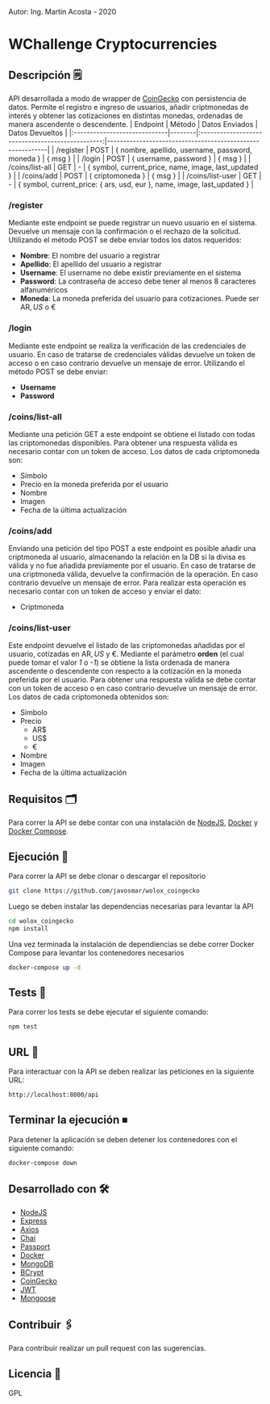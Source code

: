 Autor: Ing. Martin Acosta - 2020
# WChallenge Cryptocurrencies
## Descripción 🗒
API desarrollada a modo de wrapper de [CoinGecko](https://www.coingecko.com/en/api​) con persistencia de datos. Permite el registro e ingreso de usuarios, añadir criptmonedas de interés y obtener las cotizaciones en distintas monedas, ordenadas de manera ascendente o descendente.
|            Endpoint           | Método |                  Datos Enviados                  | Datos Devueltos                                           |
|:-----------------------------|--------|:------------------------------------------------:|-----------------------------------------------------------|
| /register                     | POST   | { nombre, apellido, username, password, moneda } | { msg }                                                   |
| /login                        | POST   |              { username, password }              | { msg }                                                   |
| /coins/list-all           | GET    |                         -                        | { symbol,  current_price,  name,  image,  last_updated  } |
| /coins/add                | POST   |            { criptomoneda }            | { msg }                                                   |
| /coins/list-user  | GET    |                         -                        | { symbol,  current_price: { ars, usd, eur },  name,  image,  last_updated  } |
### /register
Mediante este endpoint se puede registrar un nuevo usuario en el sistema. Devuelve un mensaje con la confirmación o el rechazo de la solicitud. Utilizando el método POST se debe envíar todos los datos requeridos:
- **Nombre**: El nombre del usuario a registrar
- **Apellido**: El apellido del usuario a registrar
- **Username**: El username no debe existir previamente en el sistema
- **Password**: La contraseña de acceso debe tener al menos 8 caracteres alfanuméricos
- **Moneda**: La moneda preferida del usuario para cotizaciones. Puede ser AR$, US$ o €
### /login
Mediante este endpoint se realiza la verificación de las credenciales de usuario. En caso de tratarse de credenciales válidas devuelve un token de acceso o en caso contrario devuelve un mensaje de error. Utilizando el método POST se debe enviar:
- **Username**
- **Password**
### /coins/list-all
Mediante una petición GET a este endpoint se obtiene el listado con todas las criptomonedas disponibles. Para obtener una respuesta válida es necesario contar con un token de acceso. Los datos de cada criptomoneda son:
- Símbolo
- Precio en la moneda preferida por el usuario
- Nombre
- Imagen
- Fecha de la última actualización
### /coins/add
Envíando una petición del tipo POST a este endpoint es posible añadir una criptmoneda al usuario, almacenando la relación en la DB si la divisa es válida y no fue añadida previamente por el usuario. En caso de tratarse de una criptmoneda válida, devuelve la confirmación de la operación. En caso contrario devuelve un mensaje de error. Para realizar esta operación es necesario contar con un token de acceso y enviar el dato:
- Criptmoneda
### /coins/list-user
Este endpoint devuelve el listado de las criptomonedas añadidas por el usuario, cotizadas en AR$, US$ y €. Mediante el parámetro **orden** (el cual puede tomar el valor *1* o *-1*) se obtiene la lista ordenada de manera ascendente o descendente con respecto a la cotización en la moneda preferida por el usuario. Para obtener una respuesta válida se debe contar con un token de acceso o en caso contrario devuelve un mensaje de error. Los datos de cada criptomoneda obtenidos son:
- Símbolo
- Precio
    - AR$
    - US$
    - € 
- Nombre
- Imagen
- Fecha de la última actualización
## Requisitos 🗂 
Para correr la API se debe contar con una instalación de [NodeJS](https://nodejs.org/), [Docker](https://www.docker.com/) y [Docker Compose](https://docs.docker.com/compose/install/).
## Ejecución 🚀
Para correr la API se debe clonar o descargar el repositorio
```sh
git clone https://github.com/javosmar/wolox_coingecko
```
Luego se deben instalar las dependencias necesarias para levantar la API
```sh
cd wolox_coingecko
npm install
```
Una vez terminada la instalación de dependiencias se debe correr Docker Compose para levantar los contenedores necesarios
```sh
docker-compose up -d
```
## Tests 📝
Para correr los tests se debe ejecutar el siguiente comando:
```sh
npm test
```
## URL 🔗
Para interactuar con la API se deben realizar las peticiones en la siguiente URL:
```sh
http://localhost:8000/api
```
## Terminar la ejecución ⏹
Para detener la aplicación se deben detener los contenedores con el siguiente comando:
```sh
docker-compose down
```
## Desarrollado con 🛠️
* [NodeJS](https://nodejs.org/)
* [Express](https://www.expressjs.com/)
* [Axios](https://www.npmjs.com/package/axios)
* [Chai](https://www.chaijs.com/)
* [Passport](http://www.passportjs.org/)
* [Docker](https://www.docker.com/)
* [MongoDB](https://www.mongodb.com/)
* [BCrypt](https://www.npmjs.com/package/bcryptjs)
* [CoinGecko](https://www.coingecko.com/en/api)
* [JWT](https://jwt.io/)
* [Mongoose](https://mongoosejs.com/)

## Contribuir 🖇️
Para contribuir realizar un pull request con las sugerencias.
## Licencia 📄
GPL